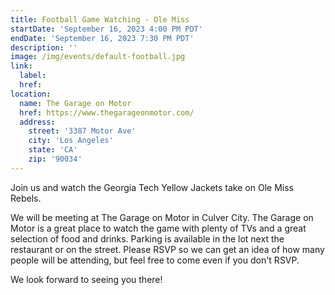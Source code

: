 ```yaml
---
title: Football Game Watching - Ole Miss
startDate: 'September 16, 2023 4:00 PM PDT'
endDate: 'September 16, 2023 7:30 PM PDT'
description: ''
image: /img/events/default-football.jpg
link:
  label:
  href:
location:
  name: The Garage on Motor
  href: https://www.thegarageonmotor.com/
  address:
    street: '3387 Motor Ave'
    city: 'Los Angeles'
    state: 'CA'
    zip: '90034'
---
```


Join us and watch the Georgia Tech Yellow Jackets take on Ole Miss Rebels.

We will be meeting at The Garage on Motor in Culver City. The Garage on Motor is a great place to watch the game with plenty of TVs and a great selection of food and drinks. Parking is available in the lot next the restaurant or on the street. Please RSVP so we can get an idea of how many people will be attending, but feel free to come even if you don't RSVP.

We look forward to seeing you there!
